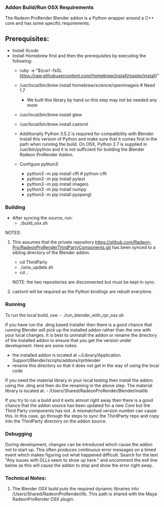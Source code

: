 ### Addon Build/Run OSX Requirements

The Radeon ProRender Blender addon is a Python wrapper around a C++ core and
has some specific requirements.

Prerequisites:
--------------
- Install Xcode
- Install Homebrew first and then the prerequisites by executing the following:
	- ruby -e "$(curl -fsSL https://raw.githubusercontent.com/Homebrew/install/master/install)"
	- /usr/local/bin/brew install homebrew/science/openimageio # Need 1.7
		- We built this library by hand so this step may not be needed any more
	- /usr/local/bin/brew install glew
	- /usr/local/bin/brew install castxml

	- Additionally Python 3.5.2 is required for compatibility with Blender. Install this
	version of Python and make sure that it comes first in the path when running the 
	build.  On OSX, Python 2.7 is supplied in /usr/bin/python and it is not sufficient
	for building the Blender Radeon ProRender Addon.
	- Configure python3:
		- python3 -m pip install cffi # python-cffi
		- python3 -m pip install pytest
		- python3 -m pip install imageio
		- python3 -m pip install numpy
		- python3 -m pip install pyopengl

### Building
- After syncing the source, run:
	- ./build_osx.sh

NOTES:
1. This assumes that the private repository https://github.com/Radeon-Pro/RadeonProRenderThirdPartyComponents.git
 has been synced to a sibling directory of the Blender addon.
	- cd ThirdParty
	- ./unix_update.sh
	- cd ..

	NOTE: the two repositories are disconnected but must be kept in sync.

2. castxml will be required as the Python bindings are rebuilt everytime.

### Running
To run the local build, use:
	- ./run_blender_with_rpr_osx.sh

If  you have run the .dmg based installer then there is a good chance that running Blender will pick
up the installed addon rather than the one with your local changes.  It is best to uninstall the addon or rename
the directory of the installed addon to ensure that you get the version under development. Here are some notes:
- the installed addon is located at ~/Library/Application Support/Blender/scripts/addons/rprblender
- rename this directory so that it does not get in the way of using the local code

If you need the material library in your local testing then install the addon using the .dmg and then do the 
renaming in the above step.  The material library is located at:
	- /Users/Shared/RadeonProRender/Blender/matlib

If you try to run a build and it exits almost right away then there is a good chance that the addon source
has been updated for a new Core but the Third Party components has not.  A mismatched version number can
cause this.  In this case, go through the steps to sync the ThirdParty repo and copy into the ThirdParty
directory on the addon source.

### Debugging

During development, changes can be introduced which cause the addon not to start up.  This often produces
continuous error messages on a timed event which makes figuring out what happened difficult.  Search
for the text "Any issues with DLLs seem to show up here." and uncomment the exit line below as this will
cause the addon to stop and show the error right away.

### Technical Notes:
1. The Blender OSX build puts the required dynamic libraries into /Users/Shared/RadeonProRender/lib. This
path is shared with the Maya RadeonProRender OSX plugin.
